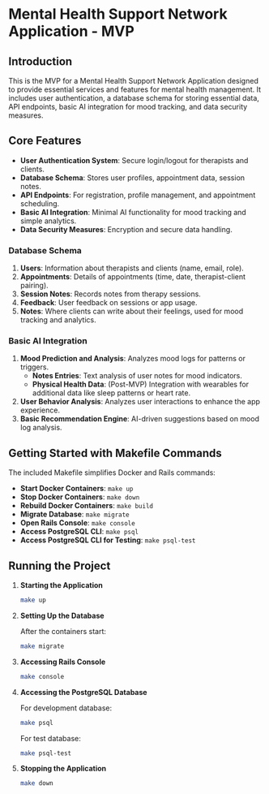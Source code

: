# Mental Health Support Network Application - MVP

## Introduction

This is the MVP for a Mental Health Support Network Application designed to provide essential services and features for mental health management. It includes user authentication, a database schema for storing essential data, API endpoints, basic AI integration for mood tracking, and data security measures.

## Core Features

- **User Authentication System**: Secure login/logout for therapists and clients.
- **Database Schema**: Stores user profiles, appointment data, session notes.
- **API Endpoints**: For registration, profile management, and appointment scheduling.
- **Basic AI Integration**: Minimal AI functionality for mood tracking and simple analytics.
- **Data Security Measures**: Encryption and secure data handling.

### Database Schema

1. **Users**: Information about therapists and clients (name, email, role).
2. **Appointments**: Details of appointments (time, date, therapist-client pairing).
3. **Session Notes**: Records notes from therapy sessions.
4. **Feedback**: User feedback on sessions or app usage.
5. **Notes**: Where clients can write about their feelings, used for mood tracking and analytics.

### Basic AI Integration

1. **Mood Prediction and Analysis**: Analyzes mood logs for patterns or triggers.
   - **Notes Entries**: Text analysis of user notes for mood indicators.
   - **Physical Health Data**: (Post-MVP) Integration with wearables for additional data like sleep patterns or heart rate.
2. **User Behavior Analysis**: Analyzes user interactions to enhance the app experience.
3. **Basic Recommendation Engine**: AI-driven suggestions based on mood log analysis.

## Getting Started with Makefile Commands

The included Makefile simplifies Docker and Rails commands:

- **Start Docker Containers**: `make up`
- **Stop Docker Containers**: `make down`
- **Rebuild Docker Containers**: `make build`
- **Migrate Database**: `make migrate`
- **Open Rails Console**: `make console`
- **Access PostgreSQL CLI**: `make psql`
- **Access PostgreSQL CLI for Testing**: `make psql-test`

## Running the Project

1. **Starting the Application**

   ```bash
   make up
   ```

2. **Setting Up the Database**

   After the containers start:

   ```bash
   make migrate
   ```

3. **Accessing Rails Console**

   ```bash
   make console
   ```

4. **Accessing the PostgreSQL Database**

   For development database:

   ```bash
   make psql
   ```

   For test database:

   ```bash
   make psql-test
   ```

5. **Stopping the Application**

   ```bash
   make down
   ```
